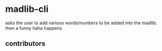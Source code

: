 # madlib-cli

asks the user to add various words/numbers to be added into the madlib. then a funny haha happens

## contributors
